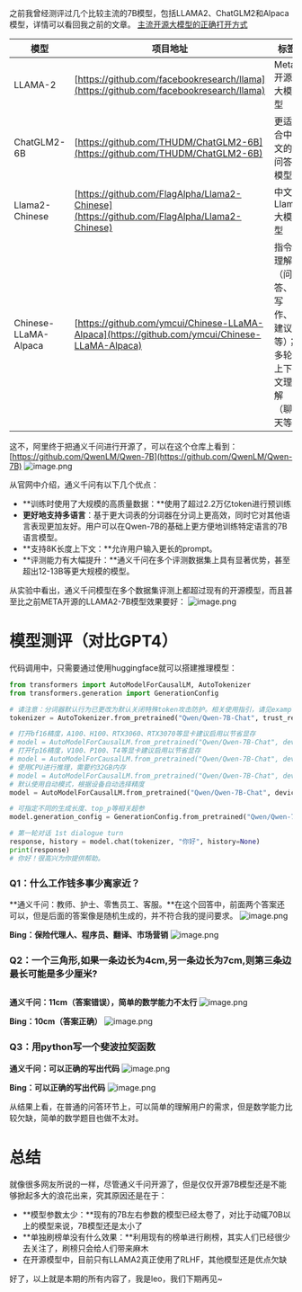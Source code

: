 之前我曾经测评过几个比较主流的7B模型，包括LLAMA2、ChatGLM2和Alpaca模型，详情可以看回我之前的文章。
[主流开源大模型的正确打开方式](https://www.yuque.com/yuqueyonghumaryyq/fmvho1/cilvc2v5sfew9beg?view=doc_embed)

| **模型** | **项目地址** | **标签** |
| --- | --- | --- |
| LLAMA-2 | [https://github.com/facebookresearch/llama](https://github.com/facebookresearch/llama) | Meta开源大模型 |
| ChatGLM2-6B | [https://github.com/THUDM/ChatGLM2-6B](https://github.com/THUDM/ChatGLM2-6B) | 更适合中文的问答模型 |
| Llama2-Chinese | [https://github.com/FlagAlpha/Llama2-Chinese](https://github.com/FlagAlpha/Llama2-Chinese) | 中文Llama大模型 |
| Chinese-LLaMA-Alpaca | [https://github.com/ymcui/Chinese-LLaMA-Alpaca](https://github.com/ymcui/Chinese-LLaMA-Alpaca) | 指令理解（问答、写作、建议等）；多轮上下文理解（聊天等） |


这不，阿里终于把通义千问进行开源了，可以在这个仓库上看到：[https://github.com/QwenLM/Qwen-7B](https://github.com/QwenLM/Qwen-7B)
![image.png](https://cdn.nlark.com/yuque/0/2023/png/29330410/1691327712957-d3ac9bc5-1666-418c-88ea-c3c2c28fb5e2.png#averageHue=%23f4f4f3&clientId=u787b190d-dd6f-4&from=paste&height=312&id=u8e83ebba&originHeight=351&originWidth=705&originalType=binary&ratio=1.125&rotation=0&showTitle=false&size=63266&status=done&style=none&taskId=u8028082e-6ffa-4ee6-8fbf-3eeb65ac0a0&title=&width=626.6666666666666)

从官网中介绍，通义千问有以下几个优点：

- **训练时使用了大规模的高质量数据：**使用了超过2.2万亿token进行预训练
- **更好地支持多语言**：基于更大词表的分词器在分词上更高效，同时它对其他语言表现更加友好。用户可以在Qwen-7B的基础上更方便地训练特定语言的7B语言模型。
- **支持8K长度上下文：**允许用户输入更长的prompt。
- **评测能力有大幅提升：**通义千问在多个评测数据集上具有显著优势，甚至超出12-13B等更大规模的模型。

从实验中看出，通义千问模型在多个数据集评测上都超过现有的开源模型，而且甚至比之前META开源的LLAMA2-7B模型效果要好：
![image.png](https://cdn.nlark.com/yuque/0/2023/png/29330410/1691327878397-f6ec96c9-33a2-43db-9028-f2b80422be0a.png#averageHue=%23f9eae1&clientId=u787b190d-dd6f-4&from=paste&height=527&id=u2ab5c206&originHeight=593&originWidth=1299&originalType=binary&ratio=1.125&rotation=0&showTitle=false&size=77466&status=done&style=none&taskId=uaa66f503-45e8-4782-9d0c-31ca84b997f&title=&width=1154.6666666666667)

# 模型测评（对比GPT4）
代码调用中，只需要通过使用huggingface就可以搭建推理模型：
```python
from transformers import AutoModelForCausalLM, AutoTokenizer
from transformers.generation import GenerationConfig

# 请注意：分词器默认行为已更改为默认关闭特殊token攻击防护。相关使用指引，请见examples/tokenizer_showcase.ipynb
tokenizer = AutoTokenizer.from_pretrained("Qwen/Qwen-7B-Chat", trust_remote_code=True)

# 打开bf16精度，A100、H100、RTX3060、RTX3070等显卡建议启用以节省显存
# model = AutoModelForCausalLM.from_pretrained("Qwen/Qwen-7B-Chat", device_map="auto", trust_remote_code=True, bf16=True).eval()
# 打开fp16精度，V100、P100、T4等显卡建议启用以节省显存
# model = AutoModelForCausalLM.from_pretrained("Qwen/Qwen-7B-Chat", device_map="auto", trust_remote_code=True, fp16=True).eval()
# 使用CPU进行推理，需要约32GB内存
# model = AutoModelForCausalLM.from_pretrained("Qwen/Qwen-7B-Chat", device_map="cpu", trust_remote_code=True).eval()
# 默认使用自动模式，根据设备自动选择精度
model = AutoModelForCausalLM.from_pretrained("Qwen/Qwen-7B-Chat", device_map="auto", trust_remote_code=True).eval()

# 可指定不同的生成长度、top_p等相关超参
model.generation_config = GenerationConfig.from_pretrained("Qwen/Qwen-7B-Chat", trust_remote_code=True)

# 第一轮对话 1st dialogue turn
response, history = model.chat(tokenizer, "你好", history=None)
print(response)
# 你好！很高兴为你提供帮助。
```

### Q1：什么工作钱多事少离家近？


**通义千问：教师、护士、零售员工、客服。**在这个回答中，前面两个答案还可以，但是后面的答案像是随机生成的，并不符合我的提问要求。
![image.png](https://cdn.nlark.com/yuque/0/2023/png/29330410/1691328217431-1dded366-61eb-4bd4-98a4-e36df12cea67.png#averageHue=%23f6f7f7&clientId=u787b190d-dd6f-4&from=paste&height=512&id=ub3a6e0e6&originHeight=576&originWidth=1272&originalType=binary&ratio=1.125&rotation=0&showTitle=false&size=93203&status=done&style=none&taskId=uca4e43ca-5715-4e66-b620-8b2d9d96fc1&title=&width=1130.6666666666667)


**Bing：保险代理人、程序员、翻译、市场营销**
![image.png](https://cdn.nlark.com/yuque/0/2023/png/29330410/1684815395807-f1014338-c766-4e74-82e8-4b6941686886.png#averageHue=%23e2e8f7&clientId=u2e2fdfcf-8dd3-4&from=paste&height=626&id=u9c880d3d&originHeight=751&originWidth=893&originalType=binary&ratio=1.2000000476837158&rotation=0&showTitle=false&size=234660&status=done&style=none&taskId=u28bd7cee-b785-46f8-8cfa-345a6514b59&title=&width=744.1666370961412)

### Q2：一个三角形,如果一条边长为4cm,另一条边长为7cm,则第三条边最长可能是多少厘米?
## 
**通义千问：11cm（答案错误），简单的数学能力不太行**
![image.png](https://cdn.nlark.com/yuque/0/2023/png/29330410/1691328343737-a60d3f0d-2786-4c2a-bf4d-84b013914d94.png#averageHue=%23f9f8fb&clientId=u787b190d-dd6f-4&from=paste&height=327&id=u635fb271&originHeight=368&originWidth=1265&originalType=binary&ratio=1.125&rotation=0&showTitle=false&size=29247&status=done&style=none&taskId=u984bd266-4c55-4bd9-9e2a-ed0ccd98053&title=&width=1124.4444444444443)

**Bing：10cm（答案正确）**
![image.png](https://cdn.nlark.com/yuque/0/2023/png/29330410/1684835707107-e069c690-c754-43e8-9696-f14cf1ebbc0e.png#averageHue=%23c9d3f5&clientId=ubdcac386-b027-4&from=paste&height=364&id=uc5ca19cb&originHeight=437&originWidth=913&originalType=binary&ratio=1.2000000476837158&rotation=0&showTitle=false&size=131168&status=done&style=none&taskId=u63d036b6-4de2-4ebc-9013-1a41b22d7c1&title=&width=760.8333031005342)

### Q3：用python写一个斐波拉契函数
**通义千问：可以正确的写出代码**
![image.png](https://cdn.nlark.com/yuque/0/2023/png/29330410/1691329249636-c06ef6ca-f705-4c75-bd5e-795e131611f7.png#averageHue=%23f1f2f4&clientId=u787b190d-dd6f-4&from=paste&height=460&id=ufb4004fb&originHeight=518&originWidth=1270&originalType=binary&ratio=1.125&rotation=0&showTitle=false&size=54212&status=done&style=none&taskId=u80685fa1-00c7-4991-a38e-b3d2677e311&title=&width=1128.888888888889)


**Bing：可以正确的写出代码**
![image.png](https://cdn.nlark.com/yuque/0/2023/png/29330410/1684843215756-2f58bd66-f1b3-4650-853d-c70925ca898e.png#averageHue=%23e6eaf7&clientId=ubdcac386-b027-4&from=paste&height=739&id=u2c211346&originHeight=887&originWidth=914&originalType=binary&ratio=1.2000000476837158&rotation=0&showTitle=false&size=194218&status=done&style=none&taskId=ua65ee0fb-dc51-4e00-9989-a053868de4b&title=&width=761.6666364007538)

从结果上看，在普通的问答环节上，可以简单的理解用户的需求，但是数学能力比较欠缺，简单的数学题目也做不太对。

# 总结
就像很多网友所说的一样，尽管通义千问开源了，但是仅仅开源7B模型还是不能够掀起多大的浪花出来，究其原因还是在于：

- **模型参数太少：**现有的7B左右参数的模型已经太卷了，对比于动辄70B以上的模型来说，7B模型还是太小了
- **单独刷榜单没有什么效果：**利用现有的榜单进行刷榜，其实人们已经很少去关注了，刷榜只会给人们带来麻木
- 在开源模型中，目前只有LLAMA2真正使用了RLHF，其他模型还是优点欠缺

好了，以上就是本期的所有内容了，我是leo，我们下期再见~

